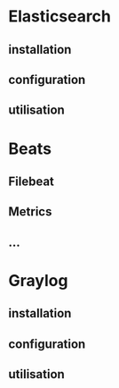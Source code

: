 # Elasticsearch
## installation
## configuration
## utilisation

# Beats
## Filebeat
## Metrics
## ...

# Graylog
## installation
## configuration
## utilisation
